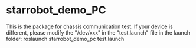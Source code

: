 # starrobot_demo_PC
This is the package for chassis communication test. If your device is different, please modify the "/dev/xxx" in the "test.launch" file in the launch folder:
roslaunch starrobot_demo_pc test.launch 
